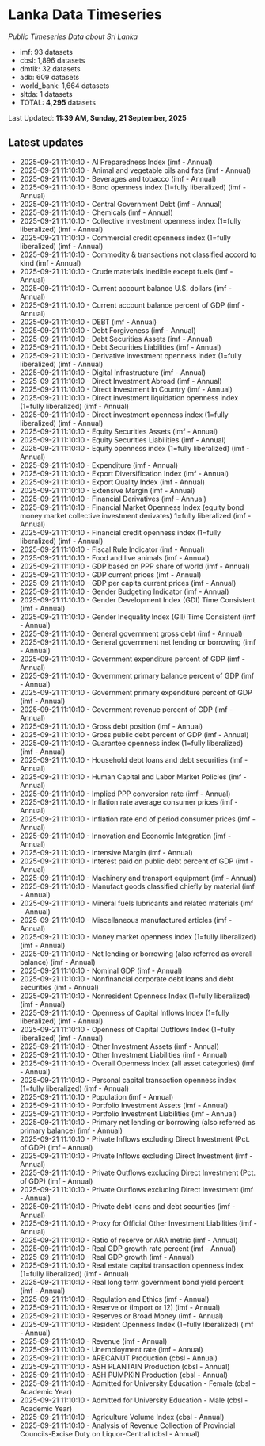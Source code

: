 # Lanka Data Timeseries
*Public Timeseries Data about Sri Lanka*

* imf: 93 datasets
* cbsl: 1,896 datasets
* dmtlk: 32 datasets
* adb: 609 datasets
* world_bank: 1,664 datasets
* sltda: 1 datasets
* TOTAL: **4,295** datasets

Last Updated: **11:39 AM, Sunday, 21 September, 2025**

## Latest updates

* 2025-09-21 11:10:10 - AI Preparedness Index (imf - Annual)
* 2025-09-21 11:10:10 - Animal and vegetable oils and fats (imf - Annual)
* 2025-09-21 11:10:10 - Beverages and tobacco (imf - Annual)
* 2025-09-21 11:10:10 - Bond openness index (1=fully liberalized) (imf - Annual)
* 2025-09-21 11:10:10 - Central Government Debt (imf - Annual)
* 2025-09-21 11:10:10 - Chemicals (imf - Annual)
* 2025-09-21 11:10:10 - Collective investment openness index (1=fully liberalized) (imf - Annual)
* 2025-09-21 11:10:10 - Commercial credit openness index (1=fully liberalized) (imf - Annual)
* 2025-09-21 11:10:10 - Commodity & transactions not classified accord to kind (imf - Annual)
* 2025-09-21 11:10:10 - Crude materials inedible except fuels (imf - Annual)
* 2025-09-21 11:10:10 - Current account balance U.S. dollars (imf - Annual)
* 2025-09-21 11:10:10 - Current account balance percent of GDP (imf - Annual)
* 2025-09-21 11:10:10 - DEBT (imf - Annual)
* 2025-09-21 11:10:10 - Debt Forgiveness (imf - Annual)
* 2025-09-21 11:10:10 - Debt Securities Assets (imf - Annual)
* 2025-09-21 11:10:10 - Debt Securities Liabilities (imf - Annual)
* 2025-09-21 11:10:10 - Derivative investment openness index (1=fully liberalized) (imf - Annual)
* 2025-09-21 11:10:10 - Digital Infrastructure (imf - Annual)
* 2025-09-21 11:10:10 - Direct Investment Abroad (imf - Annual)
* 2025-09-21 11:10:10 - Direct Investment In Country (imf - Annual)
* 2025-09-21 11:10:10 - Direct investment liquidation openness index (1=fully liberalized) (imf - Annual)
* 2025-09-21 11:10:10 - Direct investment openness index (1=fully liberalized) (imf - Annual)
* 2025-09-21 11:10:10 - Equity Securities Assets (imf - Annual)
* 2025-09-21 11:10:10 - Equity Securities Liabilities (imf - Annual)
* 2025-09-21 11:10:10 - Equity openness index (1=fully liberalized) (imf - Annual)
* 2025-09-21 11:10:10 - Expenditure (imf - Annual)
* 2025-09-21 11:10:10 - Export Diversification Index (imf - Annual)
* 2025-09-21 11:10:10 - Export Quality Index (imf - Annual)
* 2025-09-21 11:10:10 - Extensive Margin (imf - Annual)
* 2025-09-21 11:10:10 - Financial Derivatives (imf - Annual)
* 2025-09-21 11:10:10 - Financial Market Openness Index (equity bond money market collective investment derivates) 1=fully liberalized (imf - Annual)
* 2025-09-21 11:10:10 - Financial credit openness index (1=fully liberalized) (imf - Annual)
* 2025-09-21 11:10:10 - Fiscal Rule Indicator (imf - Annual)
* 2025-09-21 11:10:10 - Food and live animals (imf - Annual)
* 2025-09-21 11:10:10 - GDP based on PPP share of world (imf - Annual)
* 2025-09-21 11:10:10 - GDP current prices (imf - Annual)
* 2025-09-21 11:10:10 - GDP per capita current prices (imf - Annual)
* 2025-09-21 11:10:10 - Gender Budgeting Indicator (imf - Annual)
* 2025-09-21 11:10:10 - Gender Development Index (GDI) Time Consistent (imf - Annual)
* 2025-09-21 11:10:10 - Gender Inequality Index (GII) Time Consistent (imf - Annual)
* 2025-09-21 11:10:10 - General government gross debt (imf - Annual)
* 2025-09-21 11:10:10 - General government net lending or borrowing (imf - Annual)
* 2025-09-21 11:10:10 - Government expenditure percent of GDP (imf - Annual)
* 2025-09-21 11:10:10 - Government primary balance percent of GDP (imf - Annual)
* 2025-09-21 11:10:10 - Government primary expenditure percent of GDP (imf - Annual)
* 2025-09-21 11:10:10 - Government revenue percent of GDP (imf - Annual)
* 2025-09-21 11:10:10 - Gross debt position (imf - Annual)
* 2025-09-21 11:10:10 - Gross public debt percent of GDP (imf - Annual)
* 2025-09-21 11:10:10 - Guarantee openness index (1=fully liberalized) (imf - Annual)
* 2025-09-21 11:10:10 - Household debt loans and debt securities (imf - Annual)
* 2025-09-21 11:10:10 - Human Capital and Labor Market Policies (imf - Annual)
* 2025-09-21 11:10:10 - Implied PPP conversion rate (imf - Annual)
* 2025-09-21 11:10:10 - Inflation rate average consumer prices (imf - Annual)
* 2025-09-21 11:10:10 - Inflation rate end of period consumer prices (imf - Annual)
* 2025-09-21 11:10:10 - Innovation and Economic Integration (imf - Annual)
* 2025-09-21 11:10:10 - Intensive Margin (imf - Annual)
* 2025-09-21 11:10:10 - Interest paid on public debt percent of GDP (imf - Annual)
* 2025-09-21 11:10:10 - Machinery and transport equipment (imf - Annual)
* 2025-09-21 11:10:10 - Manufact goods classified chiefly by material (imf - Annual)
* 2025-09-21 11:10:10 - Mineral fuels lubricants and related materials (imf - Annual)
* 2025-09-21 11:10:10 - Miscellaneous manufactured articles (imf - Annual)
* 2025-09-21 11:10:10 - Money market openness index (1=fully liberalized) (imf - Annual)
* 2025-09-21 11:10:10 - Net lending or borrowing (also referred as overall balance) (imf - Annual)
* 2025-09-21 11:10:10 - Nominal GDP (imf - Annual)
* 2025-09-21 11:10:10 - Nonfinancial corporate debt loans and debt securities (imf - Annual)
* 2025-09-21 11:10:10 - Nonresident Openness Index (1=fully liberalized) (imf - Annual)
* 2025-09-21 11:10:10 - Openness of Capital Inflows Index (1=fully liberalized) (imf - Annual)
* 2025-09-21 11:10:10 - Openness of Capital Outflows Index (1=fully liberalized) (imf - Annual)
* 2025-09-21 11:10:10 - Other Investment Assets (imf - Annual)
* 2025-09-21 11:10:10 - Other Investment Liabilities (imf - Annual)
* 2025-09-21 11:10:10 - Overall Openness Index (all asset categories) (imf - Annual)
* 2025-09-21 11:10:10 - Personal capital transaction openness index (1=fully liberalized) (imf - Annual)
* 2025-09-21 11:10:10 - Population (imf - Annual)
* 2025-09-21 11:10:10 - Portfolio Investment Assets (imf - Annual)
* 2025-09-21 11:10:10 - Portfolio Investment Liabilities (imf - Annual)
* 2025-09-21 11:10:10 - Primary net lending or borrowing (also referred as primary balance) (imf - Annual)
* 2025-09-21 11:10:10 - Private Inflows excluding Direct Investment (Pct. of GDP) (imf - Annual)
* 2025-09-21 11:10:10 - Private Inflows excluding Direct Investment (imf - Annual)
* 2025-09-21 11:10:10 - Private Outflows excluding Direct Investment (Pct. of GDP) (imf - Annual)
* 2025-09-21 11:10:10 - Private Outflows excluding Direct Investment (imf - Annual)
* 2025-09-21 11:10:10 - Private debt loans and debt securities (imf - Annual)
* 2025-09-21 11:10:10 - Proxy for Official Other Investment Liabilities (imf - Annual)
* 2025-09-21 11:10:10 - Ratio of reserve or ARA metric (imf - Annual)
* 2025-09-21 11:10:10 - Real GDP growth rate percent (imf - Annual)
* 2025-09-21 11:10:10 - Real GDP growth (imf - Annual)
* 2025-09-21 11:10:10 - Real estate capital transaction openness index (1=fully liberalized) (imf - Annual)
* 2025-09-21 11:10:10 - Real long term government bond yield percent (imf - Annual)
* 2025-09-21 11:10:10 - Regulation and Ethics (imf - Annual)
* 2025-09-21 11:10:10 - Reserve or (Import or 12) (imf - Annual)
* 2025-09-21 11:10:10 - Reserves or Broad Money (imf - Annual)
* 2025-09-21 11:10:10 - Resident Openness Index (1=fully liberalized) (imf - Annual)
* 2025-09-21 11:10:10 - Revenue (imf - Annual)
* 2025-09-21 11:10:10 - Unemployment rate (imf - Annual)
* 2025-09-21 11:10:10 - ARECANUT Production (cbsl - Annual)
* 2025-09-21 11:10:10 - ASH PLANTAIN Production (cbsl - Annual)
* 2025-09-21 11:10:10 - ASH PUMPKIN Production (cbsl - Annual)
* 2025-09-21 11:10:10 - Admitted for University Education - Female (cbsl - Academic Year)
* 2025-09-21 11:10:10 - Admitted for University Education - Male (cbsl - Academic Year)
* 2025-09-21 11:10:10 - Agriculture Volume Index (cbsl - Annual)
* 2025-09-21 11:10:10 - Analysis of Revenue Collection of Provincial Councils-Excise Duty on Liquor-Central (cbsl - Annual)